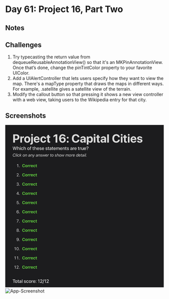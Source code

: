 # Day 61: Project 16, Part Two

## Notes


## Challenges
1. Try typecasting the return value from dequeueReusableAnnotationView() so that it's an MKPinAnnotationView. Once that’s done, change the pinTintColor property to your favorite UIColor.
2. Add a UIAlertController that lets users specify how they want to view the map. There's a mapType property that draws the maps in different ways. For example, .satellite gives a satellite view of the terrain.
3. Modify the callout button so that pressing it shows a new view controller with a web view, taking users to the Wikipedia entry for that city.



## Screenshots
![App-Screenshot](documentation/1.png)
![App-Screenshot](documentation/1.gif)

